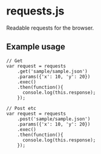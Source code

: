 requests.js
===========
Readable requests for the browser.

## Example usage

    // Get
    var request = requests
        .get('sample/sample.json')
        .params({'x': 10, 'y': 20})
        .exec()
        .then(function(){
          console.log(this.response);
        });

    // Post etc
    var request = requests
        .post('sample/sample.json')
        .params({'x': 10, 'y': 20})
        .exec()
        .then(function(){
          console.log(this.response);
        });

